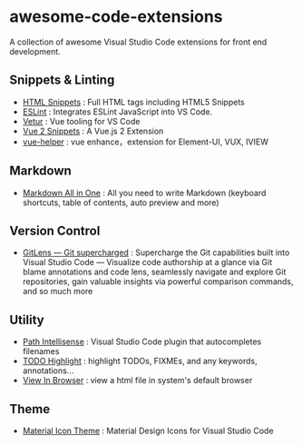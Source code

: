 # awesome-code-extensions
A collection of awesome Visual Studio Code extensions for front end development.

## Snippets & Linting
- [HTML Snippets](https://marketplace.visualstudio.com/items?itemName=abusaidm.html-snippets) : Full HTML tags including HTML5 Snippets
- [ESLint](https://marketplace.visualstudio.com/items?itemName=dbaeumer.vscode-eslint) : Integrates ESLint JavaScript into VS Code.
- [Vetur](https://marketplace.visualstudio.com/items?itemName=octref.vetur) : Vue tooling for VS Code
- [Vue 2 Snippets](https://marketplace.visualstudio.com/items?itemName=hollowtree.vue-snippets) : A Vue.js 2 Extension
- [vue-helper](https://marketplace.visualstudio.com/items?itemName=shenjiaolong.vue-helper) : vue enhance，extension for Element-UI, VUX, IVIEW

## Markdown
- [Markdown All in One](https://marketplace.visualstudio.com/items?itemName=yzhang.markdown-all-in-one) : All you need to write Markdown (keyboard shortcuts, table of contents, auto preview and more)

## Version Control
- [GitLens — Git supercharged](https://marketplace.visualstudio.com/items?itemName=eamodio.gitlens) : Supercharge the Git capabilities built into Visual Studio Code — Visualize code authorship at a glance via Git blame annotations and code lens, seamlessly navigate and explore Git repositories, gain valuable insights via powerful comparison commands, and so much more

## Utility
- [Path Intellisense](https://marketplace.visualstudio.com/items?itemName=christian-kohler.path-intellisense) : Visual Studio Code plugin that autocompletes filenames
- [TODO Highlight](https://marketplace.visualstudio.com/items?itemName=wayou.vscode-todo-highlight) : highlight TODOs, FIXMEs, and any keywords, annotations...
- [View In Browser](https://marketplace.visualstudio.com/items?itemName=qinjia.view-in-browser) : view a html file in system's default browser

## Theme
- [Material Icon Theme](https://marketplace.visualstudio.com/items?itemName=PKief.material-icon-theme) : Material Design Icons for Visual Studio Code
